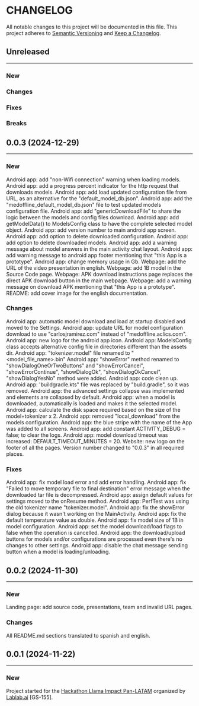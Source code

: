 # CHANGELOG

All notable changes to this project will be documented in this file.
This project adheres to [Semantic Versioning](http://semver.org/) and [Keep a Changelog](http://keepachangelog.com/).



## Unreleased
---

### New

### Changes

### Fixes

### Breaks


## 0.0.3 (2024-12-29)
---

### New
Android app: add "non-Wifi connection" warning when loading models.
Android app: add a progress percent indicator for the http request that downloads models.
Android app: add load updated configuration file from URL, as an alternative for the "default_model_db.json".
Android app: add the "medoffline_default_model_db.json" file to test updated models configuration file.
Android app: add "genericDownloadFile" to share the logic between the models and config files download.
Android app: add getModelData() to ModelsConfig class to have the complete selected model object.
Android app: add version number to main android app screen.
Android app: add option to delete downloaded configuration.
Android app: add option to delete downloaded models.
Android app: add a warning message about model answers in the main activity chat layout.
Android app: add warning message to android app footer mentioning that "this App is a prototype".
Android app: change memory usage in Gb.
Webpage: add the URL of the video presentation in english.
Webpage: add 1B model in the Source Code page.
Webpage: APK download instructions page replaces the direct APK download button in the main webpage.
Webpage: add a warning message on download APK mentioning that "this App is a prototype".
README: add cover image for the english documentation.

### Changes
Android app: automatic model download and load at startup disabled and moved to the Settings.
Android app: update URL for model configuration download to use "carlosjramirez.com" instead of "medoffline.aclics.com".
Android app: new logo for the android app icon.
Android app: ModelsConfig class accepts alternative config file in directories different than the assets dir.
Android app: "tokenizer.model" file renamed to "<model_file_name>.bin"
Android app: "showError" method renamed to "showDialogOneOrTwoButtons" and "showErrorCancel", "showErrorContinue", "showDialogOk", "showDialogOkCancel", "showDialogYesNo" method were added.
Android app: code clean up.
Android app: 'buildgradle.kts" file was replaced by "build.gradle", so it was removed.
Android app: the advanced settings collapse was implemented and elements are collapsed by default.
Android app: when a model is downloaded, automatically is loaded and makes it the selected model.
Android app: calculate the disk space required based on the size of the model+tokenizer x 2.
Android app: removed "local_download" from the models configuration.
Android app: the blue stripe with the name of the App was added to all screens.
Android app: add constant ACTIVITY_DEBUG = false; to clear the logs.
Android app: model download timeout was increased: DEFAULT_TIMEOUT_MINUTES = 20.
Website: new logo on the footer of all the pages.
Version number changed to "0.0.3" in all required places.

### Fixes
Android app: fix model load error and add error handling.
Android app: fix "Failed to move temporary file to final destination" error message when the downloaded tar file is decompressed.
Android app: assign default values for settings moved to the onResume method.
Android app: PerfTest was using the old tokenizer name "tokenizer.model".
Android app: fix the showError dialog because it wasn't working on the MainActivity.
Android app: fix the default temperature value as double.
Android app: fix model size of 1B in model configuration.
Android app: set the model download/load flags to false when the operation is cancelled.
Android app: the download/upload buttons for models and/or configurations are processed even there's no changes to other settings.
Android app: disable the chat message sending button when a model is loading/unloading.


## 0.0.2 (2024-11-30)
---

### New
Landing page: add source code, presentations, team and invalid URL pages.

### Changes
All README.md sections translated to spanish and english.


## 0.0.1 (2024-11-22)
---

### New
Project started for the [Hackathon Llama Impact Pan-LATAM](https://lablab.ai/event/hackathon-llama-impact-pan-latam-es) organized by [Lablab.ai](https://lablab.ai) [GS-155].
